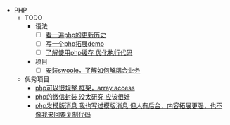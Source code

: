 
* PHP
    * TODO
      * 语法
      	  - [ ] [看一遍php的更新历史](https://secure.php.net/manual/en/migration5.php)
      	  - [ ] [写一个php拓展demo](https://www.cnblogs.com/boystar/p/6904795.html)
      	  - [ ] [了解使用php缓存 优化执行代码](http://php.net/manual/en/ref.opcache.php)
      * 项目
      	  - [ ] [安装swoole，了解如何解耦合业务](https://github.com/imRainChen/Mega-WeChat)
  * 优秀项目
    * [php可以很规整 框架，array access](https://github.com/wenbinye/kuiper-framework)
    * [php的微信封装 没太研究 应该很好](https://github.com/overtrue/wechat)
    * [php发模版消息 我也写过模版消息 但人有后台，内容拓展更强，也不像我来回要复制代码](https://github.com/imRainChen/Mega-WeChat)

